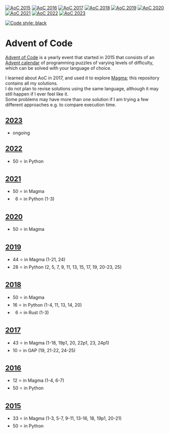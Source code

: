 [![AoC 2015](https://img.shields.io/badge/2015-★_50-44cc11)](https://adventofcode.com/2015)
[![AoC 2016](https://img.shields.io/badge/2016-★_50-44cc11)](https://adventofcode.com/2016)
[![AoC 2017](https://img.shields.io/badge/2017-★_50-44cc11)](https://adventofcode.com/2017)
[![AoC 2018](https://img.shields.io/badge/2018-★_50-44cc11)](https://adventofcode.com/2018)
[![AoC 2019](https://img.shields.io/badge/2019-★_50-44cc11)](https://adventofcode.com/2019)
[![AoC 2020](https://img.shields.io/badge/2020-★_50-44cc11)](https://adventofcode.com/2020)
[![AoC 2021](https://img.shields.io/badge/2021-★_50-44cc11)](https://adventofcode.com/2021)
[![AoC 2022](https://img.shields.io/badge/2022-★_50-44cc11)](https://adventofcode.com/2022)
[![AoC 2023](https://img.shields.io/badge/2023-★_6-44cc11)](https://adventofcode.com/2023)

[![Code style: black](https://img.shields.io/badge/code%20style-black-000000.svg)](https://github.com/psf/black)

# Advent of Code

[Advent of Code](https://adventofcode.com/) is a yearly event that started in 2015 that consists of an [Advent calendar](https://en.wikipedia.org/wiki/Advent_calendar) of programming puzzles of varying levels of difficulty, which can be solved with your language of choice.

I learned about AoC in 2017, and used it to explore [Magma](http://magma.maths.usyd.edu.au/magma/); this repository contains all my solutions.  
I do not plan to revise solutions using the same language, although it may still happen if I ever feel like it.  
Some problems may have more than one solution if I am trying a few different approaches e.g. to compare execution time.

## [2023](https://github.com/Manitary/advent-of-code/tree/master/2023)

- ongoing

## [2022](https://github.com/Manitary/advent-of-code/tree/master/2022)

- 50 &#11088; in Python

## [2021](https://github.com/Manitary/advent-of-code/tree/master/2021)

- 50 &#11088; in Magma
- &nbsp;&nbsp;6 &#11088; in Python (1-3)

## [2020](https://github.com/Manitary/advent-of-code/tree/master/2020)

- 50 &#11088; in Magma

## [2019](https://github.com/Manitary/advent-of-code/tree/master/2019)

- 44 &#11088; in Magma (1-21, 24)
- 28 &#11088; in Python (2, 5, 7, 9, 11, 13, 15, 17, 19, 20-23, 25)

## [2018](https://github.com/Manitary/advent-of-code/tree/master/2018)

- 50 &#11088; in Magma
- 16 &#11088; in Python (1-4, 11, 13, 14, 20)
- &nbsp;&nbsp;6 &#11088; in Rust (1-3)

## [2017](https://github.com/Manitary/advent-of-code/tree/master/2017)

- 43 &#11088; in Magma (1-18, 19p1, 20, 22p1, 23, 24p1)
- 10 &#11088; in GAP (19, 21-22, 24-25)

## [2016](https://github.com/Manitary/advent-of-code/tree/master/2016)

- 12 &#11088; in Magma (1-4, 6-7)
- 50 &#11088; in Python

## [2015](https://github.com/Manitary/advent-of-code/tree/master/2015)

- 33 &#11088; in Magma (1-3, 5-7, 9-11, 13-16, 18, 19p1, 20-21)
- 50 &#11088; in Python
